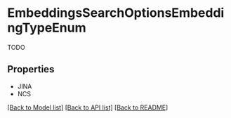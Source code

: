 # EmbeddingsSearchOptionsEmbeddingTypeEnum

TODO

## Properties
- JINA
- NCS

[[Back to Model list]](../README.md#documentation-for-models) [[Back to API list]](../README.md#documentation-for-api-endpoints) [[Back to README]](../README.md)


